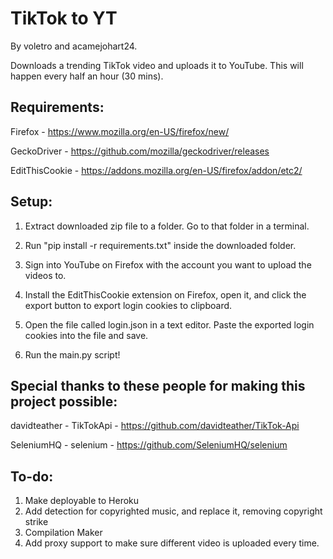 ﻿# TikTok to YT
By voletro and acamejohart24.

Downloads a trending TikTok video and uploads it to YouTube. This will happen every half an hour (30 mins).
## Requirements:

Firefox - https://www.mozilla.org/en-US/firefox/new/

GeckoDriver - https://github.com/mozilla/geckodriver/releases

EditThisCookie - https://addons.mozilla.org/en-US/firefox/addon/etc2/

## Setup:

1. Extract downloaded zip file to a folder. Go to that folder in a terminal.

2. Run "pip install -r requirements.txt" inside the downloaded folder.

3. Sign into YouTube on Firefox with the account you want to upload the videos to.

4. Install the EditThisCookie extension on Firefox, open it, and click the export button to export login cookies to clipboard.

5. Open the file called login.json in a text editor. Paste the exported login cookies into the file and save.

6. Run the main.py script!

## Special thanks to these people for making this project possible:

davidteather - TikTokApi - https://github.com/davidteather/TikTok-Api

SeleniumHQ - selenium - https://github.com/SeleniumHQ/selenium

## To-do:
1. Make deployable to Heroku
2. Add detection for copyrighted music, and replace it, removing copyright strike
3. Compilation Maker
4. Add proxy support to make sure different video is uploaded every time.
